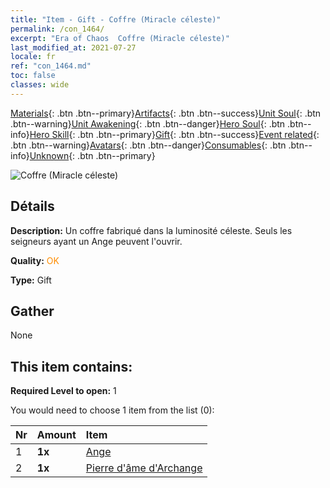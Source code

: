 ```yaml
---
title: "Item - Gift - Coffre (Miracle céleste)"
permalink: /con_1464/
excerpt: "Era of Chaos  Coffre (Miracle céleste)"
last_modified_at: 2021-07-27
locale: fr
ref: "con_1464.md"
toc: false
classes: wide
---
```

 [Materials](/ItemsFR/){: .btn .btn--primary}[Artifacts](/ItemsFR/Artifacts/){: .btn .btn--success}[Unit Soul](/ItemsFR/UnitSoul/){: .btn .btn--warning}[Unit Awakening](/ItemsFR/UnitAwakening/){: .btn .btn--danger}[Hero Soul](/ItemsFR/HeroSoul/){: .btn .btn--info}[Hero Skill](/ItemsFR/HeroSkill/){: .btn .btn--primary}[Gift](/ItemsFR/Gift/){: .btn .btn--success}[Event related](/ItemsFR/Events/){: .btn .btn--warning}[Avatars](/ItemsFR/Avatars/){: .btn .btn--danger}[Consumables](/ItemsFR/Consumables/){: .btn .btn--info}[Unknown](/ItemsFR/Unknown/){: .btn .btn--primary}

 ![Coffre (Miracle céleste)](/images/t/i_907021.png)

## Détails
 **Description:** Un coffre fabriqué dans la luminosité céleste. Seuls les seigneurs ayant un Ange peuvent l'ouvrir.

 **Quality:** <span style="color: #FF8C00">OK</span>

 **Type:** Gift

## Gather

  None

## This item contains:

 **Required Level to open:** 1

 You would need to choose 1 item from the list (0):

  | Nr | Amount |     Item    |
  |:---|:-------|:------------|
  | 1 |  **1x** | [Ange](/ItemsFR/unt_196/) |  | 
  | 2 |  **1x** | [Pierre d'âme d'Archange](/ItemsFR/unt_288/) |  | 

